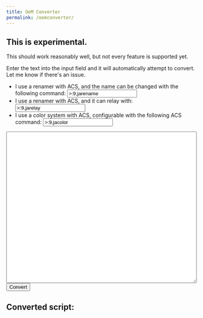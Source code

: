 ```yaml
---
title: OeM Converter
permalink: /oemconverter/
---
```


## This is experimental.
This should work reasonably well, but not every feature is supported yet.

Enter the text into the input field and it will automatically attempt to convert.
Let me know if there's an issue.


<script type="text/javascript" src="https://unpkg.com/jquery@3.6.0/dist/jquery.js"></script>
<script type="text/javascript">
function convert_code() {
  acs_code = $('#beep').val().replace(/\\\n/g, '') + '\n';
  oem_code = '';

  var in_block = 0;
  var in_rule = 0;

  function prefix() {
    let ret = '';
    for (let i = 0; i < in_block; i++) ret += '  ';
    return ret;
  }

  function prefixify(func) {
    return function(n) {
      return prefix() + func(n);
    }
  }
  function stringify(n) {
    if ( ( n[0] == '"' && n[n.length-1] == '"' ) || ( n[0] == "'" && n[n.length-1] == "'" ) ) {
      n = n.substr(1,n.length-2); n = n.replace(/"/g, '\\"');
    }
    return `"${n}"`;
  }
  function stringify_var(n) {
    if ( n.match(/^([0-9]+\.?)[0-9]*$/) == null )
      return stringify(n);
    else
      return n;
  }


  function dec_block() {
    in_block--;
    oem_code += prefix() + 'end\n';
  }

  var regexes = [
    / +/,
    n => '',
  
    /"([^"]|\""]*)"/,
    n => n[0],
  
    /\n *\n/,
    function(n) {
      if (in_block > 0) {
        in_block--;
        return '\nend\n\n';
      } else return '\n\n'
    },
  
    /\n/,
    n => n[0],
  
    /#.*/,
    n => "// " + n[0].substring(1),
  
    /mode +([a-zA-Z0-9=_ -]*) +\((.*)\)(.*)/,
    function(n) {
      var ret = `button ${n[1].replace(/ /g, '')}\n`;
      for (let button of n[2].matchAll(/ *([a-zA-Z0-9_ ]*) *= *\d[^;]*;/g)) {
        ret += `    option \"${button[1]}\"\n`;
      }
      ret += "end\n";

      return ret;
    },
  
    /action *\(([a-zA-Z0-9=_ -]*) *= *([a-zA-Z0-9=_-]*)\)(\.\.\.)?/,
    function(n) {
      var ret = `on ${n[1].replace(/ /g, '')} = ${stringify(n[2])}`;
      in_block++;
      return ret;
    },
  
    /rule *\(([a-zA-Z0-9=_ -]*) *= *([a-zA-Z0-9=_-]*)\)(\.\.\.)? *\n/,
    function(n) {
      var ret = `when ${n[1].replace(/ /g, '')} = ${stringify(n[2])}\n`;
      if ( in_block ) dec_block();

      in_block++;
      in_rule = 1;
      return ret;
    },
  
    new RegExp(` *(say${$('#acs_renamer_set').val()}) (.*)`),
    prefixify(n => `set wearer_name=${n[2]}${prefix()}set manufacturer=`),
  
    new RegExp(` *(say${$('#acs_renamer_say').val()}) (.*)`),
    prefixify(n => `say ${n[2]}`),
  
    new RegExp(` *(say${$('#acs_color').val()}) (.*)`),
    prefixify(n => `set color=${n[2]}`),
  
    / *([^:\n]*?):(.*)/,
    prefixify(function(n) {
      switch (n[1]) {
        case "self":
          return `think "${stringify(n[2])}"`;
        case "say":
          return `${n[1]} "${stringify(n[2])}"`;
        case "wait":
          return `wait ${n[2]}`;
        case "speechname":
          return `set wearer_name=${stringify_var(n[2])}`;
        default:
          console.log(n);
          return `#Unknown: ${n[0]}`
      }
    }),
  ];
  var rebuilds = regexes.filter((v,i) => i % 2 == 1);
  regexes = regexes.filter((v,i) => i % 2 == 0)
  var orig_acs_code = acs_code;

  while (acs_code != '') {
    if (in_rule) {
      line = acs_code.match(/.*\n/)[0];
      if (line.trim() == '') {
        oem_code += 'end\n';
        in_block--;
        in_rule = 0;
      } else {
        acs_code = acs_code.substring(line.length);
        oem_code += `  rule "${line.trim()}"\n`
        continue;
      }
    }

    earliest_match = -1;
    earliest_index = -1;
    for (var i in regexes) {
      match = acs_code.match(regexes[i]);
      if (match != null && (earliest_index == -1 || earliest_match.index > match.index)) {
        earliest_index = i;
        earliest_match = match;
      }
    }

    if (earliest_index >= 0 && earliest_match.index != 0) {
      var line_no = Array.from(orig_acs_code.substr(0, orig_acs_code.indexOf(acs_code)).matchAll('\n')).length+1;
      oem_code += '\n### UNHANDLED ###\nLine number: ' + line_no + '\n' +  acs_code.substring(0, earliest_match.index);
      acs_code = '';
    }
    if (earliest_index == -1) {
      oem_code += '\n### UNFOUND ###\n' + acs_code;
      acs_code = '';
    } else {
      let new_text = rebuilds[earliest_index](earliest_match);
      oem_code += /*`[[${earliest_index}]]` +*/ new_text;
      acs_code = acs_code.substring(earliest_match[0].length);
    }
  }

  while (in_block > 0) {
    dec_block();
  }

  $('#boop').text(oem_code);
}
      
$(function() {
    $('#beep').change(convert_code);
    convert_code();
});
</script>


<ul>
    <li>I use a renamer with ACS, and the name can be changed with the following command: <input type="text" id="acs_renamer_set" value=">:9,jarename" /></li>
    <li>I use a renamer with ACS, and it can relay with: <input type="text" id="acs_renamer_say" value=">:9,jarelay" /></li>
    <li>I use a color system with ACS, configurable with the following ACS command: <input type="text" id="acs_color" value=">:9,jacolor" /></li>
</ul>
<textarea style="width: 100%;height: 30em;" id="beep">
</textarea>
<input type="button" click="convert_code" value="Convert" />

<h2>
Converted script:
</h2>
<pre id="boop"></pre>
